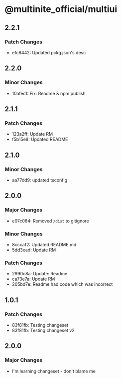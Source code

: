 # @multinite_official/multiui

## 2.2.1

### Patch Changes

- efc8442: Updated pckg.json's desc

## 2.2.0

### Minor Changes

- 10afec1: Fix: Readme & npm publish

## 2.1.1

### Patch Changes

- 123a2ff: Update RM
- f5b15e8: Updated README

## 2.1.0

### Minor Changes

- aa77dd9: updated tsconfig

## 2.0.0

### Major Changes

- e07c084: Removed `/dist` to gitignore

### Minor Changes

- 8cccaf2: Updated README.md
- 5dd3ead: Update RM

### Patch Changes

- 2990c8a: Update: Readme
- ca73e7a: Update RM
- 205bd7e: Readme had code which was incorrect

## 1.0.1

### Patch Changes

- 83f81fb: Testing changeset
- 83f81fb: Testing changeset v2

## 2.0.0

### Major Changes

- I'm learning changeset - don't blame me
